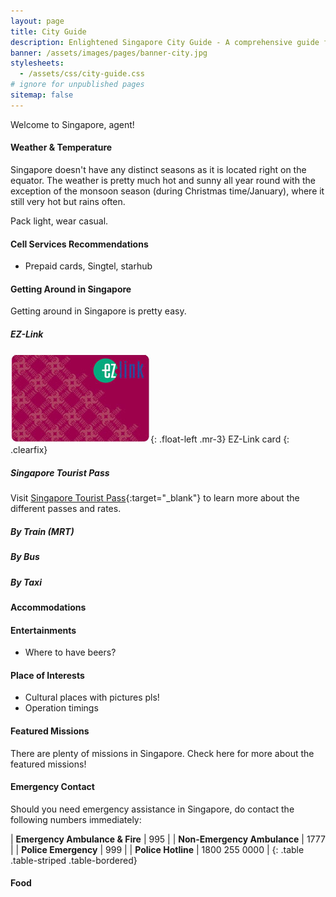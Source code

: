 ```yaml
---
layout: page
title: City Guide
description: Enlightened Singapore City Guide - A comprehensive guide for agents who's traveling in Singapore
banner: /assets/images/pages/banner-city.jpg
stylesheets:
  - /assets/css/city-guide.css
# ignore for unpublished pages
sitemap: false
---
```


Welcome to Singapore, agent!

#### Weather &amp; Temperature

Singapore doesn't have any distinct seasons as it is located right on the equator.
The weather is pretty much hot and sunny all year round with the exception of the monsoon season
(during Christmas time/January), where it still very hot but rains often.

Pack light, wear casual.

#### Cell Services Recommendations

- Prepaid cards, Singtel, starhub

#### Getting Around in Singapore

Getting around in Singapore is pretty easy.

##### EZ-Link

![EZ-Link Card](/assets/images/city-guide/ezlink.jpg){: .float-left .mr-3} EZ-Link card
{: .clearfix}

##### Singapore Tourist Pass


Visit [Singapore Tourist Pass](http://thesingaporetouristpass.com.sg/){:target="_blank"}
to learn more about the different passes and rates.

##### By Train (MRT)

##### By Bus

##### By Taxi

#### Accommodations

#### Entertainments

- Where to have beers?

#### Place of Interests

- Cultural places with pictures pls!
- Operation timings

#### Featured Missions

There are plenty of missions in Singapore. Check here for more about the featured missions!

#### Emergency Contact

Should you need emergency assistance in Singapore, do contact the following numbers
immediately:

| __Emergency Ambulance & Fire__ | 995 |
| __Non-Emergency Ambulance__ | 1777 |
| __Police Emergency__ | 999 |
| __Police Hotline__ | 1800 255 0000 |
{: .table .table-striped .table-bordered}

#### Food
